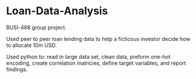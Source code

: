 # Loan-Data-Analysis
 
BUSI-488 group project. 

Used peer to peer loan lending data to help a ficticous investor decide how to allocate 10m USD.  

Used python to: read in large data set, clean  data, preform one-hot encoding, create correlation matricies, define target variables, and report findings. 
